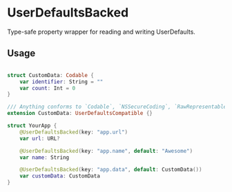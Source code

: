 # UserDefaultsBacked

Type-safe property wrapper for reading and writing UserDefaults.


## Usage

```Swift

struct CustomData: Codable {
    var identifier: String = ""
    var count: Int = 0
}

/// Anything conforms to `Codable`, `NSSecureCoding`, `RawRepresentable` can be UserDefaultsCompatible.
extension CustomData: UserDefaultsCompatible {}

struct YourApp {
    @UserDefaultsBacked(key: "app.url")
    var url: URL?

    @UserDefaultsBacked(key: "app.name", default: "Awesome")
    var name: String

    @UserDefaultsBacked(key: "app.data", default: CustomData())
    var customData: CustomData
}

```
